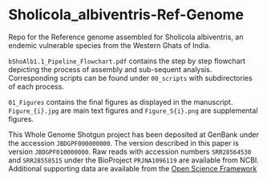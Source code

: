 # Sholicola_albiventris-Ref-Genome
Repo for the Reference genome assembled for Sholicola albiventris, an endemic vulnerable species from the Western Ghats of India. 

``bShoAlb1.1_Pipeline_Flowchart.pdf`` contains the step by step flowchart depicting the process of assembly and sub-sequent analysis. Corresponding scripts can be found under ``00_scripts`` with subdirectories of each process. 

``01_Figures`` contains the final figures as displayed in the manuscript. ``Figure_{i}.jpg`` are main text figures and ``Figure_S{i}.png`` are supplemental figures. 

This Whole Genome Shotgun project has been deposited at GenBank under the accession ``JBDGPF000000000``. The version described in this paper is version ``JBDGPF010000000``.  Raw reads with accession numbers ``SRR28564530`` and ``SRR28558515`` under the BioProject ``PRJNA1096119`` are available from NCBI. Additional supporting data are available from the [Open Science Framework](https://osf.io/m95q7/?view_only=ff65bfb8cbd94e808b6406c818bbf963)
